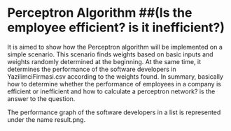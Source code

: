 # Perceptron Algorithm ##(Is the employee efficient? is it inefficient?)

It is aimed to show how the Perceptron algorithm will be implemented on a simple scenario. This scenario finds weights based on basic inputs and weights randomly determined at the beginning. At the same time, it determines the performance of the software developers in YazilimciFirmasi.csv according to the weights found. In summary, basically how to determine whether the performance of employees in a company is efficient or inefficient and how to calculate a perceptron network? is the answer to the question.

The performance graph of the software developers in a list is represented under the name result.png.
